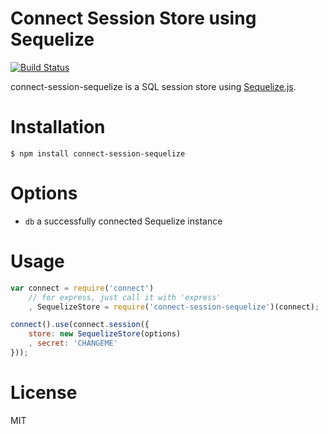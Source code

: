 # Connect Session Store using Sequelize
[![Build Status](https://travis-ci.org/mweibel/connect-session-sequelize.png)](https://travis-ci.org/mweibel/connect-session-sequelize)

connect-session-sequelize is a SQL session store using [Sequelize.js](http://sequelizejs.com).

# Installation

```
$ npm install connect-session-sequelize
```

# Options

* `db` a successfully connected Sequelize instance

# Usage

```javascript
var connect = require('connect')
	// for express, just call it with 'express'
	, SequelizeStore = require('connect-session-sequelize')(connect);

connect().use(connect.session({
	store: new SequelizeStore(options)
	, secret: 'CHANGEME'
}));
```

# License

MIT